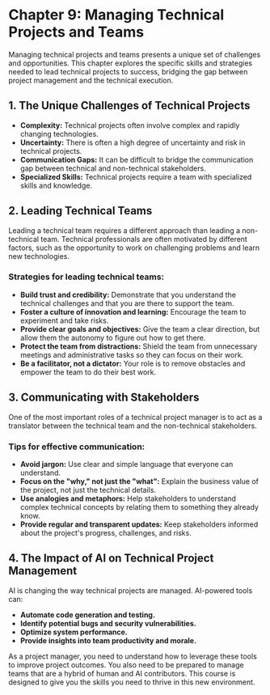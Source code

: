 # Chapter 9: Managing Technical Projects and Teams

Managing technical projects and teams presents a unique set of challenges and opportunities. This chapter explores the specific skills and strategies needed to lead technical projects to success, bridging the gap between project management and the technical execution.

## 1. The Unique Challenges of Technical Projects

- **Complexity:** Technical projects often involve complex and rapidly changing technologies.
- **Uncertainty:** There is often a high degree of uncertainty and risk in technical projects.
- **Communication Gaps:** It can be difficult to bridge the communication gap between technical and non-technical stakeholders.
- **Specialized Skills:** Technical projects require a team with specialized skills and knowledge.

## 2. Leading Technical Teams

Leading a technical team requires a different approach than leading a non-technical team. Technical professionals are often motivated by different factors, such as the opportunity to work on challenging problems and learn new technologies.

### Strategies for leading technical teams:
- **Build trust and credibility:** Demonstrate that you understand the technical challenges and that you are there to support the team.
- **Foster a culture of innovation and learning:** Encourage the team to experiment and take risks.
- **Provide clear goals and objectives:** Give the team a clear direction, but allow them the autonomy to figure out how to get there.
- **Protect the team from distractions:** Shield the team from unnecessary meetings and administrative tasks so they can focus on their work.
- **Be a facilitator, not a dictator:** Your role is to remove obstacles and empower the team to do their best work.

## 3. Communicating with Stakeholders

One of the most important roles of a technical project manager is to act as a translator between the technical team and the non-technical stakeholders.

### Tips for effective communication:
- **Avoid jargon:** Use clear and simple language that everyone can understand.
- **Focus on the "why," not just the "what":** Explain the business value of the project, not just the technical details.
- **Use analogies and metaphors:** Help stakeholders to understand complex technical concepts by relating them to something they already know.
- **Provide regular and transparent updates:** Keep stakeholders informed about the project's progress, challenges, and risks.

## 4. The Impact of AI on Technical Project Management

AI is changing the way technical projects are managed. AI-powered tools can:
- **Automate code generation and testing.**
- **Identify potential bugs and security vulnerabilities.**
- **Optimize system performance.**
- **Provide insights into team productivity and morale.**

As a project manager, you need to understand how to leverage these tools to improve project outcomes. You also need to be prepared to manage teams that are a hybrid of human and AI contributors. This course is designed to give you the skills you need to thrive in this new environment.
